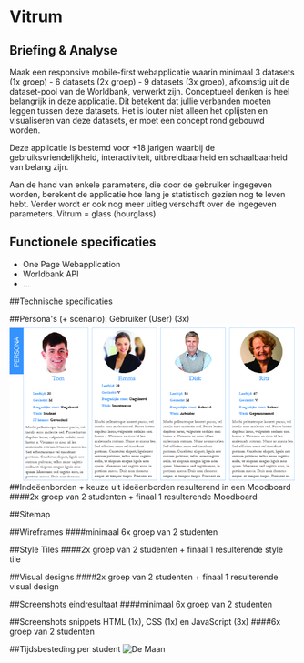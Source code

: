 
# Vitrum
## Briefing & Analyse
<p>Maak een responsive mobile-first webapplicatie waarin minimaal 3 datasets (1x groep) - 6 datasets (2x groep) - 9 datasets (3x groep), afkomstig uit de dataset-pool van de Worldbank, verwerkt zijn. Conceptueel denken is heel belangrijk in deze applicatie. Dit betekent dat jullie verbanden moeten leggen tussen deze datasets. Het is louter niet alleen het oplijsten en visualiseren van deze datasets, er moet een concept rond gebouwd worden.

Deze applicatie is bestemd voor +18 jarigen waarbij de gebruiksvriendelijkheid, interactiviteit, uitbreidbaarheid en schaalbaarheid van belang zijn.<p>

Aan de hand van enkele parameters, die door de gebruiker ingegeven worden, berekent de applicatie hoe lang je statistisch gezien nog te leven hebt. Verder wordt er ook nog meer uitleg verschaft over de ingegeven parameters. 
Vitrum = glass (hourglass)

## Functionele specificaties
* One Page Webapplication
* Worldbank API 
* ...

##Technische specificaties

##Persona's (+ scenario): Gebruiker (User) (3x)
![Persona](images/Persona.jpg "Persona's")
##Indeëenborden + keuze uit ideëenborden resulterend in een Moodboard
####2x groep van 2 studenten + finaal 1 resulterende Moodboard

##Sitemap

##Wireframes
####minimaal 6x groep van 2 studenten

##Style Tiles
####2x groep van 2 studenten + finaal 1 resulterende style tile

##Visual designs
####2x groep van 2 studenten + finaal 1 resulterende visual design

##Screenshots eindresultaat
####minimaal 6x groep van 2 studenten

##Screenshots snippets HTML (1x), CSS (1x) en JavaScript (3x)
####6x groep van 2 studenten

##Tijdsbesteding per student
![De Maan](http://www.digital-photography-school.com/wp-content/uploads/2010/12/lunar-eclipse.jpg "Wondermooie Maan")